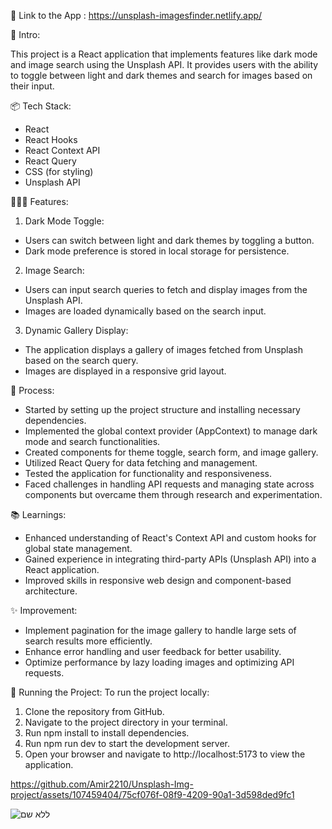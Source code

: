 💎 Link to the App : https://unsplash-imagesfinder.netlify.app/

🎋 Intro:

This project is a React application that implements features like dark mode and image search using the Unsplash API. It provides users with the ability to toggle between light and dark themes and search for images based on their input.

📦 Tech Stack:

* React
* React Hooks
* React Context API
* React Query
* CSS (for styling)
* Unsplash API

👩🏽‍🍳 Features:

1. Dark Mode Toggle:
* Users can switch between light and dark themes by toggling a button.
* Dark mode preference is stored in local storage for persistence.

2. Image Search:
* Users can input search queries to fetch and display images from the Unsplash API.
* Images are loaded dynamically based on the search input.

3. Dynamic Gallery Display:

* The application displays a gallery of images fetched from Unsplash based on the search query.
* Images are displayed in a responsive grid layout.

💭 Process:

* Started by setting up the project structure and installing necessary dependencies.
* Implemented the global context provider (AppContext) to manage dark mode and search functionalities.
* Created components for theme toggle, search form, and image gallery.
* Utilized React Query for data fetching and management.
* Tested the application for functionality and responsiveness.
* Faced challenges in handling API requests and managing state across components but overcame them through research and experimentation.

📚 Learnings:

* Enhanced understanding of React's Context API and custom hooks for global state management.
* Gained experience in integrating third-party APIs (Unsplash API) into a React application.
* Improved skills in responsive web design and component-based architecture.

✨ Improvement:

* Implement pagination for the image gallery to handle large sets of search results more efficiently.
* Enhance error handling and user feedback for better usability.
* Optimize performance by lazy loading images and optimizing API requests.

🚦 Running the Project: To run the project locally:

1. Clone the repository from GitHub.
2. Navigate to the project directory in your terminal.
3. Run npm install to install dependencies.
4. Run npm run dev to start the development server.
5. Open your browser and navigate to http://localhost:5173 to view the application.


https://github.com/Amir2210/Unsplash-Img-project/assets/107459404/75cf076f-08f9-4209-90a1-3d598ded9fc1


![ללא שם](https://github.com/Amir2210/Unsplash-Img-project/assets/107459404/f7e7593f-30ac-427b-90e0-2a2622e33187)



   

